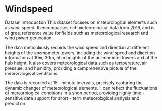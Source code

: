 # Windspeed
Dataset Introduction
This dataset focuses on meteorological elements such as wind speed. It encompasses rich meteorological data from 2019, and is of great reference value for fields such as meteorological research and wind power generation.
 
The data meticulously records the wind speed and direction at different heights of the anemometer towers, including the wind speed and direction information at 10m, 30m, 50m heights of the anemometer towers and at the hub height. It also covers meteorological data such as temperature, air pressure, and humidity, providing a comprehensive picture of the meteorological conditions.
 
The data is recorded at 15 - minute intervals, precisely capturing the dynamic changes of meteorological elements. It can reflect the fluctuations of meteorological conditions in a short period, providing highly time - sensitive data support for short - term meteorological analysis and prediction.
